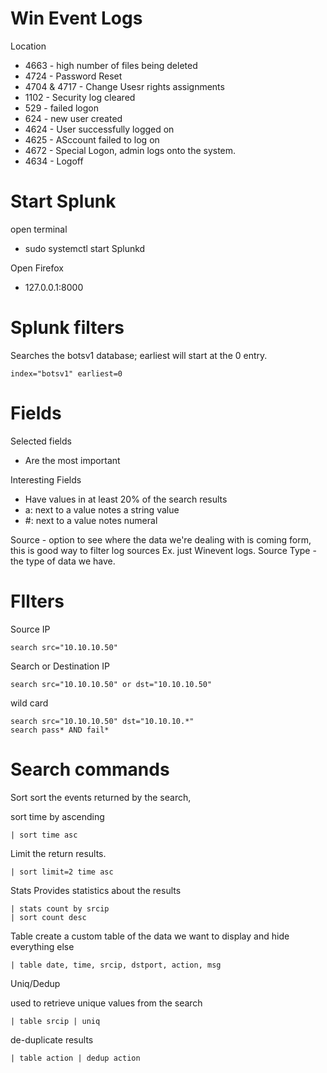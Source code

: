# Win Event Logs
Location
- 4663 - high number of files being deleted
- 4724 - Password Reset
- 4704 & 4717 - Change Usesr rights assignments
- 1102 - Security log cleared
- 529 - failed logon
- 624 - new user created
- 4624 - User successfully logged on
- 4625 - ASccount failed to log on
- 4672 - Special Logon, admin logs onto the system.
- 4634 - Logoff


# Start Splunk
open terminal
- sudo systemctl start Splunkd

Open Firefox
- 127.0.0.1:8000

# Splunk filters
Searches the botsv1 database; earliest will start at the 0 entry. 
```
index="botsv1" earliest=0
```

# Fields
Selected fields 
- Are the most important

Interesting Fields
- Have values in at least 20% of the search results
- a: next to a value notes a string value
- #: next to a value notes numeral


Source - option to see where the data we're dealing with is coming form, this is good way to filter log sources Ex. just Winevent logs. 
Source Type - the type of data we have. 


# FIlters
Source IP
```
search src="10.10.10.50"
```

Search or Destination IP
```
search src="10.10.10.50" or dst="10.10.10.50"
```
wild card
```
search src="10.10.10.50" dst="10.10.10.*"
search pass* AND fail*
```


# Search commands
Sort
sort the events returned by the search, 

sort time by ascending
```
| sort time asc
```
Limit the return results.
```
| sort limit=2 time asc
```


Stats
Provides statistics about the results
```
| stats count by srcip
| sort count desc
```

Table 
create a custom table of the data we want to display and hide everything else

```
| table date, time, srcip, dstport, action, msg
```

Uniq/Dedup

used to retrieve unique values from the search
```
| table srcip | uniq
```
de-duplicate results
```
| table action | dedup action
```
